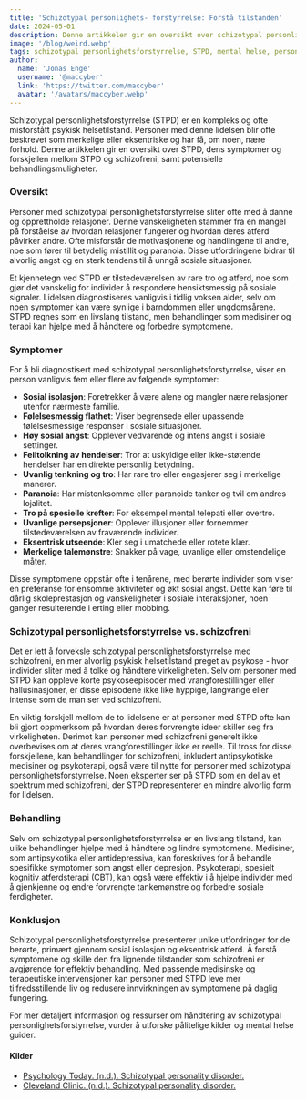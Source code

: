 ```yaml
---
title: 'Schizotypal personlighets- forstyrrelse: Forstå tilstanden'
date: 2024-05-01
description: Denne artikkelen gir en oversikt over schizotypal personlighetsforstyrrelse, detaljert beskrivelse av symptomer, forskjeller fra schizofreni, og tilgjengelige behandlinger for å hjelpe med å håndtere tilstanden.
image: '/blog/weird.webp'
tags: schizotypal personlighetsforstyrrelse, STPD, mental helse, personlighetsforstyrrelser, schizofreni, symptomer, behandling, sosial angst, merkelig atferd, eksentrisitet, psykoterapi, antipsykotisk medisin, kognitiv atferdsterapi, mental helse diagnose
author:
  name: 'Jonas Enge'
  username: '@maccyber'
  link: 'https://twitter.com/maccyber'
  avatar: '/avatars/maccyber.webp'
---
```


Schizotypal personlighetsforstyrrelse (STPD) er en kompleks og ofte misforstått psykisk helsetilstand. Personer med denne lidelsen blir ofte beskrevet som merkelige eller eksentriske og har få, om noen, nære forhold. Denne artikkelen gir en oversikt over STPD, dens symptomer og forskjellen mellom STPD og schizofreni, samt potensielle behandlingsmuligheter.

### Oversikt

Personer med schizotypal personlighetsforstyrrelse sliter ofte med å danne og opprettholde relasjoner. Denne vanskeligheten stammer fra en mangel på forståelse av hvordan relasjoner fungerer og hvordan deres atferd påvirker andre. Ofte misforstår de motivasjonene og handlingene til andre, noe som fører til betydelig mistillit og paranoia. Disse utfordringene bidrar til alvorlig angst og en sterk tendens til å unngå sosiale situasjoner.

Et kjennetegn ved STPD er tilstedeværelsen av rare tro og atferd, noe som gjør det vanskelig for individer å respondere hensiktsmessig på sosiale signaler. Lidelsen diagnostiseres vanligvis i tidlig voksen alder, selv om noen symptomer kan være synlige i barndommen eller ungdomsårene. STPD regnes som en livslang tilstand, men behandlinger som medisiner og terapi kan hjelpe med å håndtere og forbedre symptomene.

### Symptomer

For å bli diagnostisert med schizotypal personlighetsforstyrrelse, viser en person vanligvis fem eller flere av følgende symptomer:

- **Sosial isolasjon**: Foretrekker å være alene og mangler nære relasjoner utenfor nærmeste familie.
- **Følelsesmessig flathet**: Viser begrensede eller upassende følelsesmessige responser i sosiale situasjoner.
- **Høy sosial angst**: Opplever vedvarende og intens angst i sosiale settinger.
- **Feiltolkning av hendelser**: Tror at uskyldige eller ikke-støtende hendelser har en direkte personlig betydning.
- **Uvanlig tenkning og tro**: Har rare tro eller engasjerer seg i merkelige manerer.
- **Paranoia**: Har mistenksomme eller paranoide tanker og tvil om andres lojalitet.
- **Tro på spesielle krefter**: For eksempel mental telepati eller overtro.
- **Uvanlige persepsjoner**: Opplever illusjoner eller fornemmer tilstedeværelsen av fraværende individer.
- **Eksentrisk utseende**: Kler seg i umatchede eller rotete klær.
- **Merkelige talemønstre**: Snakker på vage, uvanlige eller omstendelige måter.

Disse symptomene oppstår ofte i tenårene, med berørte individer som viser en preferanse for ensomme aktiviteter og økt sosial angst. Dette kan føre til dårlig skoleprestasjon og vanskeligheter i sosiale interaksjoner, noen ganger resulterende i erting eller mobbing.

### Schizotypal personlighetsforstyrrelse vs. schizofreni

Det er lett å forveksle schizotypal personlighetsforstyrrelse med schizofreni, en mer alvorlig psykisk helsetilstand preget av psykose - hvor individer sliter med å tolke og håndtere virkeligheten. Selv om personer med STPD kan oppleve korte psykoseepisoder med vrangforestillinger eller hallusinasjoner, er disse episodene ikke like hyppige, langvarige eller intense som de man ser ved schizofreni.

En viktig forskjell mellom de to lidelsene er at personer med STPD ofte kan bli gjort oppmerksom på hvordan deres forvrengte ideer skiller seg fra virkeligheten. Derimot kan personer med schizofreni generelt ikke overbevises om at deres vrangforestillinger ikke er reelle. Til tross for disse forskjellene, kan behandlinger for schizofreni, inkludert antipsykotiske medisiner og psykoterapi, også være til nytte for personer med schizotypal personlighetsforstyrrelse. Noen eksperter ser på STPD som en del av et spektrum med schizofreni, der STPD representerer en mindre alvorlig form for lidelsen.

### Behandling

Selv om schizotypal personlighetsforstyrrelse er en livslang tilstand, kan ulike behandlinger hjelpe med å håndtere og lindre symptomene. Medisiner, som antipsykotika eller antidepressiva, kan foreskrives for å behandle spesifikke symptomer som angst eller depresjon. Psykoterapi, spesielt kognitiv atferdsterapi (CBT), kan også være effektiv i å hjelpe individer med å gjenkjenne og endre forvrengte tankemønstre og forbedre sosiale ferdigheter.

### Konklusjon

Schizotypal personlighetsforstyrrelse presenterer unike utfordringer for de berørte, primært gjennom sosial isolasjon og eksentrisk atferd. Å forstå symptomene og skille den fra lignende tilstander som schizofreni er avgjørende for effektiv behandling. Med passende medisinske og terapeutiske intervensjoner kan personer med STPD leve mer tilfredsstillende liv og redusere innvirkningen av symptomene på daglig fungering.

For mer detaljert informasjon og ressurser om håndtering av schizotypal personlighetsforstyrrelse, vurder å utforske pålitelige kilder og mental helse guider.

#### **Kilder**

- [Psychology Today. (n.d.). Schizotypal personality disorder.](https://www.psychologytoday.com/gb/conditions/schizotypal-personality-disorder)
- [Cleveland Clinic. (n.d.). Schizotypal personality disorder.](https://my.clevelandclinic.org/health/diseases/23061-schizotypal-personality-disorder)
